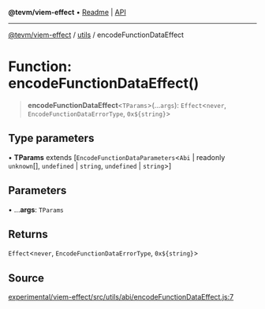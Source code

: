 **@tevm/viem-effect** • [Readme](../../README.md) \| [API](../../modules.md)

***

[@tevm/viem-effect](../../README.md) / [utils](../README.md) / encodeFunctionDataEffect

# Function: encodeFunctionDataEffect()

> **encodeFunctionDataEffect**\<`TParams`\>(...`args`): `Effect`\<`never`, `EncodeFunctionDataErrorType`, ```0x${string}```\>

## Type parameters

• **TParams** extends [`EncodeFunctionDataParameters`\<`Abi` \| readonly `unknown`[], `undefined` \| `string`, `undefined` \| `string`\>]

## Parameters

• ...**args**: `TParams`

## Returns

`Effect`\<`never`, `EncodeFunctionDataErrorType`, ```0x${string}```\>

## Source

[experimental/viem-effect/src/utils/abi/encodeFunctionDataEffect.js:7](https://github.com/evmts/tevm-monorepo/blob/main/experimental/viem-effect/src/utils/abi/encodeFunctionDataEffect.js#L7)
